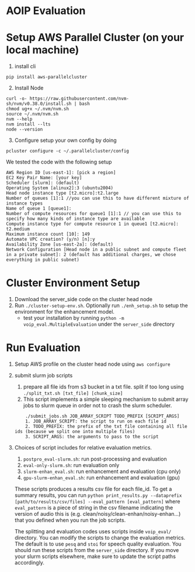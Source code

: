 # AOIP Evaluation

# Setup AWS Parallel Cluster (on your local machine)
1. install cli
```
pip install aws-parallelcluster
```

2. Install Node
```
curl -o- https://raw.githubusercontent.com/nvm-sh/nvm/v0.38.0/install.sh | bash
chmod ug+x ~/.nvm/nvm.sh
source ~/.nvm/nvm.sh
nvm --help
nvm install --lts
node --version
```
3. Configure
setup your own config by doing
```
pcluster configure -c ~/.parallelcluster/config
```

We tested the code with the following setup

```
AWS Region ID [us-east-1]: [pick a region]
EC2 Key Pair Name: [your key]
Scheduler [slurm]: (default)
Operating System [alinux2]:3 (ubuntu2004)
Head node instance type [t2.micro]:t2.large
Number of queues [1]:1 //you can use this to have different mixture of instance types
Name of queue 1 [queue1]:
Number of compute resources for queue1 [1]:1 // you can use this to specify how many kinds of instance type are available
Compute instance type for compute resource 1 in queue1 [t2.micro]: t2.medium
Maximum instance count [10]: 149
Automate VPC creation? (y/n) [n]:y
Availability Zone [us-east-2a]: (default)
Network Configuration [Head node in a public subnet and compute fleet in a private subnet]: 2 (default has additional charges, we chose everything in public subnet)
```

# Cluster Environment Setup
1. Download the server_side code on the cluster head node
2. Run `./cluster-setup-env.sh`. Optionally run `./enh_setup.sh` to setup the environment for the enhancement model.
    * test your installation by running `python -m voip_eval.MultipleEvaluation` under the `server_side` directory

# Run Evaluation
1. Setup AWS profile on the cluster head node using `aws configure`
2. submit slurm job scripts
    1. prepare all file ids from s3 bucket in a txt file. split if too long using `./split_txt.sh [txt_file] [chunk_size]`
    2. This script implements a simple sleeping mechanism to submit array jobs to slurm queue in order not to crash the slurm scheduler.
    ```
        ./submit_jobs.sh JOB_ARRAY_SCRIPT TODO_PREFIX [SCRIPT_ARGS]
        1. JOB_ARRAY_SCRIPT: the script to run on each file id
        2. TODO_PREFIX: the prefix of the txt file containing all file ids (because we split one into multiple files)
        3. SCRIPT_ARGS: the arguments to pass to the script
    ```
3. Choices of script includes for relative evaluation metrics.
    1. `postpro_eval-slurm.sh`: run post-processing and  evaluation
    2. `eval-only-slurm.sh`: run evaluation only
    3. `slurm-enhan_eval.sh`: run enhancement and evaluation (cpu only)
    4. `gpu-slurm-enhan_eval.sh`: run enhancement and evaluation (gpu)

    These scripts produces a results csv file for each file_id. To get a summary results, you can run `python print_results.py --dataprefix [path/to/results/csv/files] --eval_pattern [eval_pattern]` where `eval_pattern` is a piece of string in the csv filename indicating the version of audio this is (e.g. clean/noisy/clean-enhan/noisy-enhan...) that you defined when you run the job scripts.

    The splitting and evaluation codes uses scripts inside `voip_eval/` directory. You can modify the scripts to change the evaluation metrics. The default is to use `pesq` and `stoi` for speech quality evaluation. You should run these scripts from the `server_side` directory. If you move your slurm scripts elsewhere, make sure to update the script paths accordingly.

    


